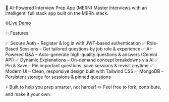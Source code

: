 🚀 AI-Powered Interview Prep App (MERN)
Master interviews with an intelligent, full stack app built on the MERN stack.

🌐[Live Demo](https://interview-prep-mmsp.vercel.app)


✨ Features

✅ Secure Auth – Register & log in with JWT-based authentication
✅ Role-Based Sessions – Get tailored questions by job role & experience
✅ AI-Powered Q&A – Auto-generate high-quality questions & answers (Gemini API)
✅ Dynamic Explanations – On-demand concept breakdowns via AI
✅ Pin & Save – Pin important questions, save sessions & revisit anytime
✅ Modern UI – Clean, responsive design built with Tailwind CSS
✅ MongoDB – Persistent storage for sessions & pinned questions

⚡ Built to help you prep smarter, not harder!
✏️ Feel free to fork, contribute, and make it your own.
